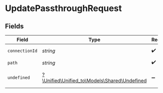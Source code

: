 # UpdatePassthroughRequest


## Fields

| Field                                                                            | Type                                                                             | Required                                                                         | Description                                                                      |
| -------------------------------------------------------------------------------- | -------------------------------------------------------------------------------- | -------------------------------------------------------------------------------- | -------------------------------------------------------------------------------- |
| `connectionId`                                                                   | *string*                                                                         | :heavy_check_mark:                                                               | ID of the connection                                                             |
| `path`                                                                           | *string*                                                                         | :heavy_check_mark:                                                               | N/A                                                                              |
| `undefined`                                                                      | [?\Unified\Unified_to\Models\Shared\Undefined](../../Models/Shared/Undefined.md) | :heavy_minus_sign:                                                               | integration-specific payload                                                     |